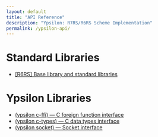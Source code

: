 ```yaml
---
layout: default
title: "API Reference"
description: "Ypsilon: R7RS/R6RS Scheme Implementation"
permalink: /ypsilon-api/
---
```


# Standard Libraries

- [\[R6RS\] Base library and standard libraries](r6rs.html)

# Ypsilon Libraries

- [(ypsilon c-ffi) — C foreign function interface](c-ffi.html)
- [(ypsilon c-types) — C data types interface](c-types.html)
- [(ypsilon socket) — Socket interface](socket.html)
